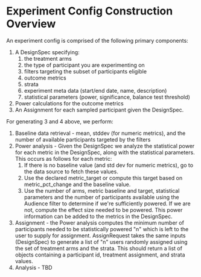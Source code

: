 # Experiment Config Construction Overview

An experiment config is comprised of the following primary components:

1. A DesignSpec specifying:
   1. the treatment arms
   1. the type of participant you are experimenting on
   1. filters targeting the subset of participants eligible
   1. outcome metrics
   1. strata
   1. experiment meta data (start/end date, name, description)
   1. statistical parameters (power, significance, balance test threshold)
1. Power calculations for the outcome metrics
1. An Assignment for each sampled participant given the DesignSpec.

For generating 3 and 4 above, we perform:

1. Baseline data retrieval - mean, stddev (for numeric metrics), and the number of available
   participants targeted by the filters
1. Power analysis - Given the DesignSpec we analyze the statistical power for each metric in the
   DesignSpec, along with the statistical parameters. This occurs as follows for each metric:
   1. If there is no baseline value (and std dev for numeric metrics), go to the
      data source to fetch these values.
   1. Use the declared metric_target or compute this target based on
      metric_pct_change and the baseline value.
   1. Use the number of arms, metric baseline and target, statistical parameters
      and the number of participants available using the Audience filter to determine
      if we're sufficiently powered. If we are not, compute the effect size needed to
      be powered. This power information can be added to the metrics in the DesignSpec.
1. Assignment - the Power analysis computes the minimum number of participants needed
   to be statistically powered "n" which is left to the user to supply for assignment.
   AssignRequest takes the same inputs (DesignSpec) to generate a list of "n" users randomly
   assigned using the set of treatment arms and the strata. This
   should return a list of objects containing a participant id, treatment assignment,
   and strata values.
1. Analysis - TBD
